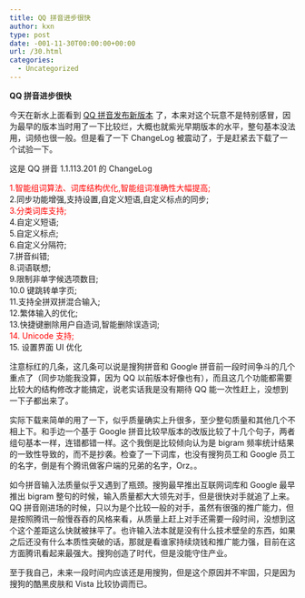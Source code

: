 ```yaml
---
title: QQ 拼音进步很快
author: kxn
type: post
date: -001-11-30T00:00:00+00:00
url: /30.html
categories:
  - Uncategorized
---
```


**QQ 拼音进步很快**

今天在新水上面看到 [QQ 拼音发布新版本][1] 了，本来对这个玩意不是特别感冒，因为最早的版本当时用了一下比较烂，大概也就紫光早期版本的水平，整句基本没法用，词频也很一般。但是看了一下 ChangeLog 被震动了，于是赶紧去下载了一个试验一下。

这是 QQ 拼音 1.1.113.201 的 ChangeLog

<font color="#ff0000">1.智能组词算法、词库结构优化,智能组词准确性大幅提高;</font>  
2.同步功能增强,支持设置,自定义短语,自定义标点的同步;  
<font color="#ff0000">3.分类词库支持;</font>  
4.自定义短语;  
5.自定义标点;  
6.自定义分隔符;  
7.拼音纠错;  
8.词语联想;  
9.限制非单字候选项数目;  
10.0 键跳转单字页;  
11.支持全拼双拼混合输入;  
12.繁体输入的优化;  
13.快捷键删除用户自造词,智能删除误造词;  
<font color="#ff0000">14. Unicode 支持;</font>  
15. 设置界面 UI 优化

注意标红的几条，这几条可以说是搜狗拼音和 Google 拼音前一段时间争斗的几个重点了（同步功能我没算，因为 QQ 以前版本好像也有），而且这几个功能都需要比较大的结构修改才能搞定，说老实话我是没有期待 QQ 能一次性赶上，没想到一下子都出来了。

实际下载来简单的用了一下，似乎质量确实上升很多，至少整句质量和其他几个不相上下。和手边一个基于 Google 拼音比较早版本的改版比较了十几个句子，两者组句基本一样，连错都错一样。这个我倒是比较倾向认为是 bigram 频率统计结果的一致性导致的，而不是抄袭。检查了一下词库，也没有搜狗员工和 Google 员工的名字，倒是有个腾讯做客户端的兄弟的名字，Orz。。

如今拼音输入法质量似乎又遇到了瓶颈。搜狗最早推出互联网词库和 Google 最早推出 bigram 整句的时候，输入质量都大大领先对手，但是很快对手就追了上来。QQ 拼音刚进场的时候，只以为是个比较一般的对手，虽然有很强的推广能力，但是按照腾讯一般慢吞吞的风格来看，从质量上赶上对手还需要一段时间，没想到这个这个差距这么快就被抹平了。也许输入法本就是没有什么技术壁垒的东西，如果之后还没有什么本质性突破的话，那就是看谁家持续烧钱和推广能力强，目前在这方面腾讯看起来最强大。搜狗创造了时代，但是没能守住产业。

至于我自己，未来一段时间内应该还是用搜狗，但是这个原因并不牢固，只是因为搜狗的酷黑皮肤和 Vista 比较协调而已。

[1]: http://attach.newsmth.net/bbscon.php?bid=695&id=32559 "QQ 拼音发布新版本"
